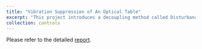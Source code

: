```yaml
---
title: "Vibration Suppression of An Optical Table"
excerpt: "This project introduces a decoupling method called Disturbance Response Decoupling (DRD) to reduce the vibration of an optical table. The DRD is extended to Output DRD and Input-Output DRD to enhance the optical table's performance under varied simulation conditions. We first test a quarter table and then extend our analysis to a larger scale, namely the full table. MATLAB simulations demonstrate the decoupling effects of various control strategies when different disturbances and outputs are considered. All types of DRD significantly reduce the vibration of the optical tables.<br/><img src='/images/iodrd_diagram.png'>"
collection: controls
---
```


Please refer to the detailed [report](http://tsungwun.github.io/files/report_optical.pdf). 
